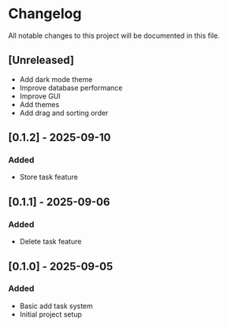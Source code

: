# Changelog
All notable changes to this project will be documented in this file.

## [Unreleased]
- Add dark mode theme
- Improve database performance
- Improve GUI
- Add themes
- Add drag and sorting order

## [0.1.2] - 2025-09-10
### Added
- Store task feature

## [0.1.1] - 2025-09-06
### Added
- Delete task feature

## [0.1.0] - 2025-09-05 
### Added
- Basic add task system
- Initial project setup